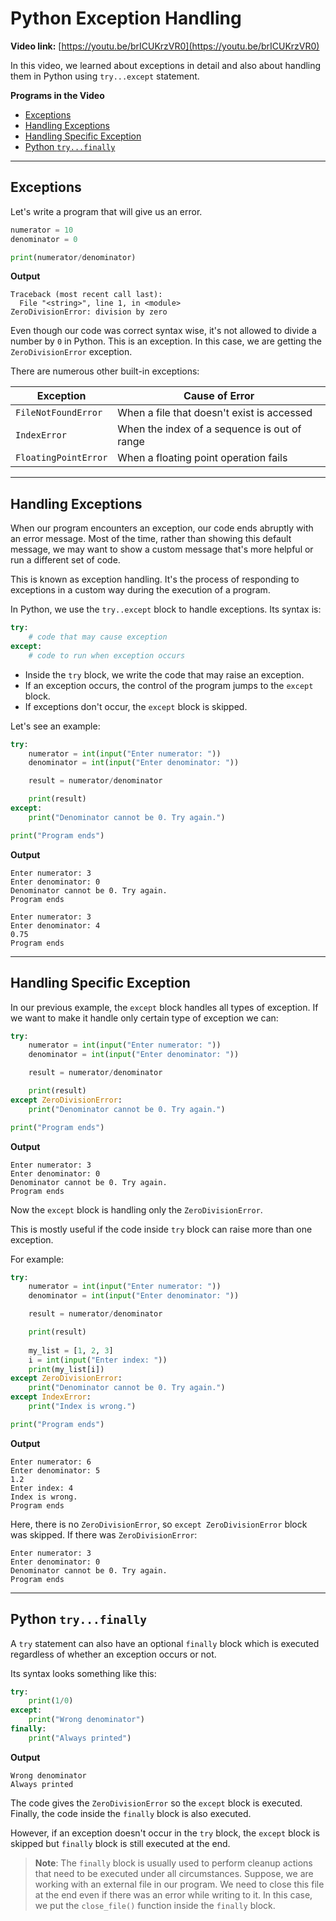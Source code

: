 # Python Exception Handling

**Video link:** [https://youtu.be/brICUKrzVR0](https://youtu.be/brICUKrzVR0)

In this video, we learned about exceptions in detail and also about handling them in Python using `try...except` statement.

**Programs in the Video**

- [Exceptions](#exceptions)
- [Handling Exceptions](#handling-exceptions)
- [Handling Specific Exception](#handling-specific-exception)
- [Python `try...finally`](#python-tryfinally)

---

## Exceptions
Let's write a program that will give us an error.

```python
numerator = 10
denominator = 0

print(numerator/denominator)
```

**Output**

```
Traceback (most recent call last):
  File "<string>", line 1, in <module>
ZeroDivisionError: division by zero
```

Even though our code was correct syntax wise, it's not allowed to divide a number by `0` in Python. This is an exception. In this case, we are getting the `ZeroDivisionError` exception.

There are numerous other built-in exceptions:

|Exception|Cause of Error|
|---|---|
|`FileNotFoundError`|When a file that doesn't exist is accessed|
|`IndexError`|When the index of a sequence is out of range|
|`FloatingPointError`|When a floating point operation fails|

---

## Handling Exceptions

When our program encounters an exception, our code ends abruptly with an error message. Most of the time, rather than showing this default message, we may want to show a custom message that's more helpful or run a different set of code.

This is known as exception handling. It's the process of responding to exceptions in a custom way during the execution of a program. 

In Python, we use the `try..except` block to handle exceptions. Its syntax is:

```python
try:
    # code that may cause exception
except:
    # code to run when exception occurs
```

- Inside the `try` block, we write the code that may raise an exception.
- If an exception occurs, the control of the program jumps to the `except` block.
- If exceptions don't occur, the `except` block is skipped.

Let's see an example:

```python
try:
    numerator = int(input("Enter numerator: "))
    denominator = int(input("Enter denominator: "))

    result = numerator/denominator

    print(result)
except:
    print("Denominator cannot be 0. Try again.")

print("Program ends")
```

**Output**
```
Enter numerator: 3
Enter denominator: 0
Denominator cannot be 0. Try again.
Program ends
```

```
Enter numerator: 3
Enter denominator: 4
0.75
Program ends
```
---

## Handling Specific Exception

In our previous example, the `except` block handles all types of exception. If we want to make it handle only certain type of exception we can:

```python
try:
    numerator = int(input("Enter numerator: "))
    denominator = int(input("Enter denominator: "))

    result = numerator/denominator

    print(result)
except ZeroDivisionError:
    print("Denominator cannot be 0. Try again.")

print("Program ends")
```

**Output**

```
Enter numerator: 3
Enter denominator: 0
Denominator cannot be 0. Try again.
Program ends
```

Now the `except` block is handling only the `ZeroDivisionError`.

This is mostly useful if the code inside `try` block can raise more than one exception.

For example:

```python
try:
    numerator = int(input("Enter numerator: "))
    denominator = int(input("Enter denominator: "))

    result = numerator/denominator

    print(result)
    
    my_list = [1, 2, 3]
    i = int(input("Enter index: "))
    print(my_list[i])
except ZeroDivisionError:
    print("Denominator cannot be 0. Try again.")
except IndexError:
    print("Index is wrong.")

print("Program ends")
```

**Output**
```
Enter numerator: 6
Enter denominator: 5
1.2
Enter index: 4
Index is wrong.
Program ends
```
Here, there is no `ZeroDivisionError`, so `except ZeroDivisionError` block was skipped. If there was `ZeroDivisionError`:

```
Enter numerator: 3
Enter denominator: 0
Denominator cannot be 0. Try again.
Program ends
```

---

## Python `try...finally`
A `try` statement can also have an optional `finally` block which is executed regardless of whether an exception occurs or not.

Its syntax looks something like this:

```python
try:
    print(1/0)
except:
    print("Wrong denominator")
finally:
    print("Always printed")
```

**Output**
```
Wrong denominator
Always printed
```

The code gives the `ZeroDivisionError` so the `except` block is executed. Finally, the code inside the `finally` block is also executed.

However, if an exception doesn't occur in the `try` block, the `except` block is skipped but `finally` block is still executed at the end.

>**Note**: The `finally` block is usually used to perform cleanup actions that need to be executed under all circumstances.
>Suppose, we are working with an external file in our program. We need to close this file at the end even if there was an error while writing to it. In this case, we put the `close_file()` function inside the `finally` block.